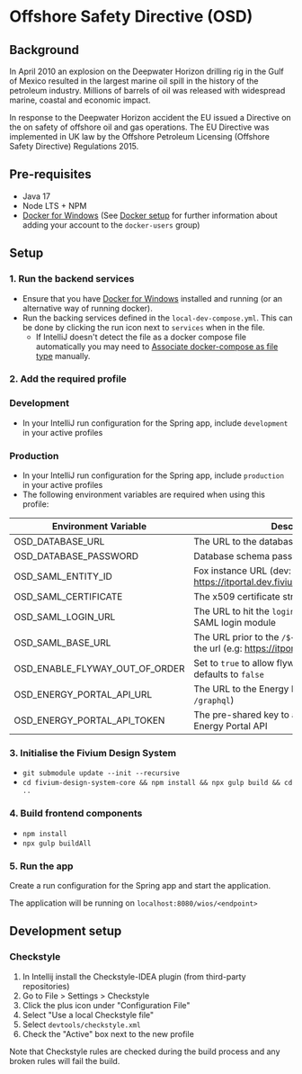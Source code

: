 # Offshore Safety Directive (OSD)

## Background

In April 2010 an explosion on the Deepwater Horizon drilling rig in the Gulf of Mexico resulted in the 
largest marine oil spill in the history of the petroleum industry. Millions of barrels of oil was released 
with widespread marine, coastal and economic impact.

In response to the Deepwater Horizon accident the EU issued a Directive on the on safety of offshore oil 
and gas operations. The EU Directive was implemented in UK law by the Offshore Petroleum Licensing 
(Offshore Safety Directive) Regulations 2015.

## Pre-requisites
- Java 17
- Node LTS + NPM
- [Docker for Windows](https://hub.docker.com/editions/community/docker-ce-desktop-windows)
  (See [Docker setup](https://confluence.fivium.co.uk/display/JAVA/Java+development+environment+setup#Javadevelopmentenvironmentsetup-Docker)
  for further information about adding your account to the `docker-users` group)

## Setup

### 1. Run the backend services
- Ensure that you have [Docker for Windows](https://hub.docker.com/editions/community/docker-ce-desktop-windows)
  installed and running (or an alternative way of running docker).  
- Run the backing services defined in the `local-dev-compose.yml`. This can be done by clicking the run icon
  next to `services` when in the file.
  - If IntelliJ doesn't detect the file as a docker compose file automatically you may need to 
    [Associate docker-compose as file type](https://intellij-support.jetbrains.com/hc/en-us/community/posts/360009394620-Associate-docker-compose-as-file-type) manually.

### 2. Add the required profile

### Development
- In your IntelliJ run configuration for the Spring app, include `development` in your active profiles

### Production
- In your IntelliJ run configuration for the Spring app, include `production` in your active profiles
- The following environment variables are required when using this profile:

| Environment Variable           | Description                                                                                        |
|--------------------------------|----------------------------------------------------------------------------------------------------|
| OSD_DATABASE_URL               | The URL to the database the service connect to                                                     |
| OSD_DATABASE_PASSWORD          | Database schema password for the `osd` user                                                        |
| OSD_SAML_ENTITY_ID             | Fox instance URL (dev: https://itportal.dev.fivium.local/engedudev1/fox)                           |
| OSD_SAML_CERTIFICATE           | The x509 certificate string                                                                        |
| OSD_SAML_LOGIN_URL             | The URL to hit the `login` entry theme of the SAML login module                                    |
| OSD_SAML_BASE_URL              | The URL prior to the `/${serverContext}` part of the url  (e.g: https://itportal.dev.fivium.local) |
| OSD_ENABLE_FLYWAY_OUT_OF_ORDER | Set to `true` to allow flyway to run out of order, defaults to `false`                             | 
| OSD_ENERGY_PORTAL_API_URL      | The URL to the Energy Portal API (ending in `/graphql`)                                            |
| OSD_ENERGY_PORTAL_API_TOKEN    | The pre-shared key to authenticate with the Energy Portal API                                      |

### 3. Initialise the Fivium Design System
- `git submodule update --init --recursive`
- `cd fivium-design-system-core && npm install && npx gulp build && cd ..`

### 4. Build frontend components
- `npm install`
- `npx gulp buildAll`

### 5. Run the app
Create a run configuration for the Spring app and start the application.

The application will be running on `localhost:8080/wios/<endpoint>`

## Development setup

### Checkstyle
1. In Intellij install the Checkstyle-IDEA plugin (from third-party repositories)
2. Go to File > Settings > Checkstyle 
3. Click the plus icon under "Configuration File"
4. Select "Use a local Checkstyle file"
5. Select `devtools/checkstyle.xml`
6. Check the "Active" box next to the new profile

Note that Checkstyle rules are checked during the build process and any broken rules will fail the build.

